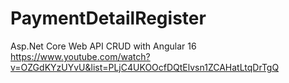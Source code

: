 # PaymentDetailRegister
 Asp.Net Core Web API CRUD with Angular 16 
https://www.youtube.com/watch?v=OZGdKYzUYvU&list=PLjC4UKOOcfDQtElvsn1ZCAHatLtqDrTgQ

